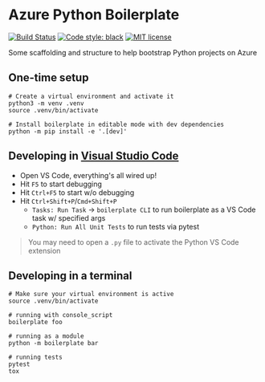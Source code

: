 # Azure Python Boilerplate

[![Build Status](https://dev.azure.com/noelbundick/noelbundick/_apis/build/status/noelbundick.azure-python-boilerplate?branchName=master)](https://dev.azure.com/noelbundick/noelbundick/_build/latest?definitionId=38&branchName=master)
[![Code style: black](https://img.shields.io/badge/code+style-black-000000.svg)](https://github.com/ambv/black)
[![MIT license](https://img.shields.io/badge/License-MIT-blue.svg)](https://opensource.org/licenses/MIT)


Some scaffolding and structure to help bootstrap Python projects on Azure

## One-time setup

```shell
# Create a virtual environment and activate it
python3 -m venv .venv
source .venv/bin/activate

# Install boilerplate in editable mode with dev dependencies
python -m pip install -e '.[dev]'
```

## Developing in [Visual Studio Code](https://code.visualstudio.com/docs/languages/python)

* Open VS Code, everything's all wired up!
* Hit `F5` to start debugging
* Hit `Ctrl+F5` to start w/o debugging
* Hit `Ctrl+Shift+P`/`Cmd+Shift+P`
  * `Tasks: Run Task` -> `boilerplate CLI` to run boilerplate as a VS Code task w/ specified args
  * `Python: Run All Unit Tests` to run tests via pytest

> You may need to open a `.py` file to activate the Python VS Code extension


## Developing in a terminal

```shell
# Make sure your virtual environment is active
source .venv/bin/activate

# running with console_script
boilerplate foo

# running as a module
python -m boilerplate bar

# running tests
pytest
tox
```